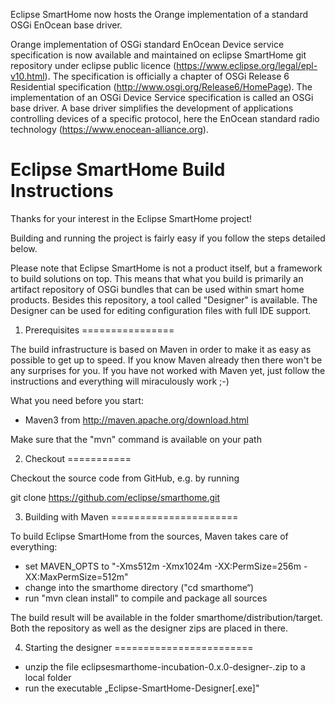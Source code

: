 Eclipse SmartHome now hosts the Orange implementation of a standard OSGi EnOcean base driver.

Orange implementation of OSGi standard EnOcean Device service specification is now available and maintained on eclipse SmartHome git repository under eclipse public licence (https://www.eclipse.org/legal/epl-v10.html). The specification is officially a chapter of OSGi Release 6 Residential specification (http://www.osgi.org/Release6/HomePage). The implementation of an OSGi Device Service specification is called an OSGi base driver. A base driver simplifies the development of applications controlling devices of a specific protocol, here the EnOcean standard radio technology (https://www.enocean-alliance.org).


# Eclipse SmartHome Build Instructions

Thanks for your interest in the Eclipse SmartHome project!

Building and running the project is fairly easy if you follow the steps
detailed below.

Please note that Eclipse SmartHome is not a product itself, but a framework to build solutions on top.
This means that what you build is primarily an artifact repository of OSGi bundles that can be used
within smart home products. Besides this repository, a tool called "Designer" is available. The
Designer can be used for editing configuration files with full IDE support.

1. Prerequisites
================

The build infrastructure is based on Maven in order to make it
as easy as possible to get up to speed. If you know Maven already then
there won't be any surprises for you. If you have not worked with Maven
yet, just follow the instructions and everything will miraculously work ;-)

What you need before you start:
- Maven3 from http://maven.apache.org/download.html

Make sure that the "mvn" command is available on your path


2. Checkout
===========

Checkout the source code from GitHub, e.g. by running

git clone https://github.com/eclipse/smarthome.git

3. Building with Maven
======================

To build Eclipse SmartHome from the sources, Maven takes care of everything:
- set MAVEN_OPTS to "-Xms512m -Xmx1024m -XX:PermSize=256m -XX:MaxPermSize=512m"
- change into the smarthome directory ("cd smarthome“)
- run "mvn clean install" to compile and package all sources

The build result will be available in the folder 
smarthome/distribution/target. Both the repository as well as
the designer zips are placed in there.

4. Starting the designer
========================

- unzip the file eclipsesmarthome-incubation-0.x.0-designer-<platform>.zip to a local folder
- run the executable „Eclipse-SmartHome-Designer[.exe]"
